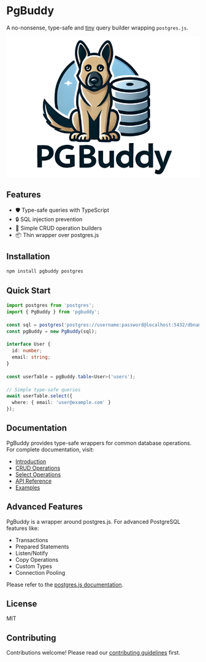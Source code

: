 # PgBuddy

A no-nonsense, type-safe and [tiny](https://bundlephobia.com/package/pgbuddy) query builder wrapping `postgres.js`.

![PGBuddy banner](assets/pg-buddy-banner.png)

## Features

- 🛡️ Type-safe queries with TypeScript
- 🔒 SQL injection prevention
- 🎯 Simple CRUD operation builders
- 📦 Thin wrapper over postgres.js

## Installation

```bash
npm install pgbuddy postgres
```

## Quick Start

```typescript
import postgres from 'postgres';
import { PgBuddy } from 'pgbuddy';

const sql = postgres('postgres://username:password@localhost:5432/dbname');
const pgBuddy = new PgBuddy(sql);

interface User {
  id: number;
  email: string;
}

const userTable = pgBuddy.table<User>('users');

// Simple type-safe queries
await userTable.select({
  where: { email: 'user@example.com' }
});
```

## Documentation

PgBuddy provides type-safe wrappers for common database operations. For complete documentation, visit:

- [Introduction](./docs/introduction.md)
- [CRUD Operations](./docs/crud-operations.md)
- [Select Operations](./docs/select-operations.md)
- [API Reference](./docs/api-reference.md)
- [Examples](./docs/examples.md)

## Advanced Features

PgBuddy is a wrapper around postgres.js. For advanced PostgreSQL features like:
- Transactions
- Prepared Statements
- Listen/Notify
- Copy Operations
- Custom Types
- Connection Pooling

Please refer to the [postgres.js documentation](https://github.com/porsager/postgres).

## License

MIT

## Contributing

Contributions welcome! Please read our [contributing guidelines](CONTRIBUTING.md) first.